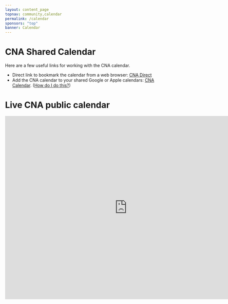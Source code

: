 ```yaml
---
layout: content_page
topnav: community,calendar
permalink: /calendar
sponsors: "top"
banner: Calendar
---
```


# CNA Shared Calendar

Here are a few useful links for working with the CNA calendar.

  * Direct link to bookmark the calendar from a web browser:  [CNA Direct](https://calendar.google.com/calendar/embed?src=f7l35bqmt1anlffg02docihr68%40group.calendar.google.com&ctz=America%2FNew_York)
  * Add the CNA calendar to your shared Google or Apple calendars: [CNA Calendar](https://calendar.google.com/calendar/u/2?cid=ZjdsMzVicW10MWFubGZmZzAyZG9jaWhyNjhAZ3JvdXAuY2FsZW5kYXIuZ29vZ2xlLmNvbQ).  ([How do I do this?](https://support.google.com/calendar/answer/37100?co=GENIE.Platform%3DDesktop&hl=en))


# Live CNA public calendar

<iframe src="https://calendar.google.com/calendar/embed?src=f7l35bqmt1anlffg02docihr68%40group.calendar.google.com&ctz=America%2FNew_York" style="border: 0" width="800" height="600" frameborder="0" scrolling="no"></iframe>
